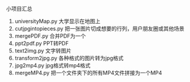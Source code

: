 小项目汇总
1. universityMap.py 大学显示在地图上
2. cutjpgintopieces.py 把一张图片切成想要的行列，用户朋友圈或其他场景
3. mergePDF.py 合并PDF为一个
4. ppt2pdf.py PPT转PDF
5. text2img.py 文字转图片
6. transform2jpg.py 各种格式的图片转为jpg格式
7. jpg2mp4.py jpg格式转mp4格式
8. mergeMP4.py 把一个文件夹下的所有MP4文件拼接为一个MP4
